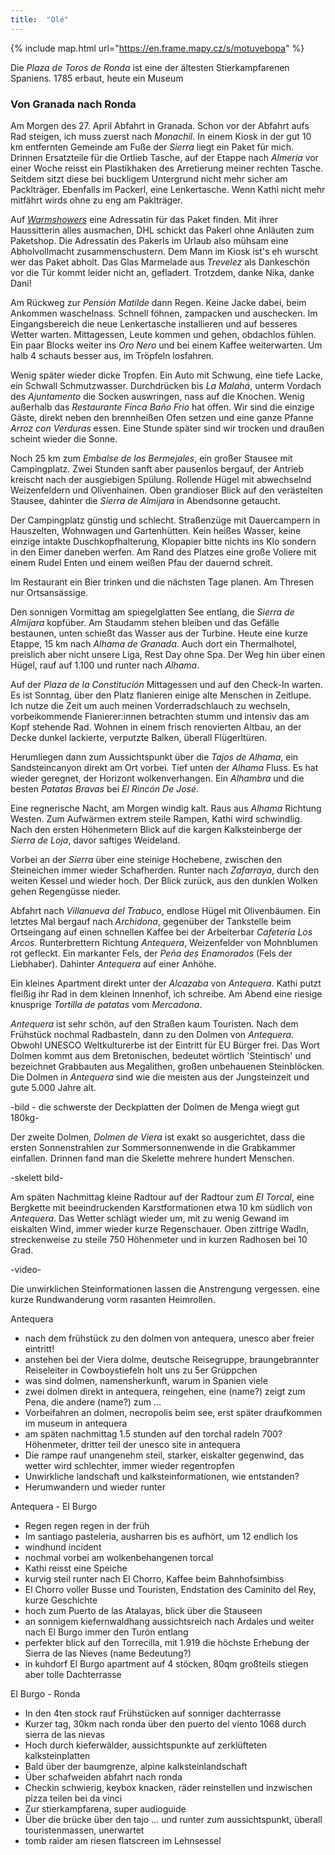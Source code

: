 ```yaml
---
title:  "Olé"
---
```


{% include map.html url="https://en.frame.mapy.cz/s/motuvebopa" %}

Die *Plaza de Toros de Ronda* ist eine der ältesten Stierkampfarenen Spaniens.
1785 erbaut, heute ein Museum 

### Von Granada nach Ronda ###

Am Morgen des 27. April Abfahrt in Granada.
Schon vor der Abfahrt aufs Rad steigen, ich muss zuerst nach *Monachil*.
In einem Kiosk in der gut 10 km entfernten Gemeinde am Fuße der *Sierra* liegt ein Paket für mich.
Drinnen Ersatzteile für die Ortlieb Tasche, auf der Etappe nach *Almería* vor einer Woche reisst ein Plastikhaken des Arretierung meiner rechten Tasche.
Seitdem sitzt diese bei buckligem Untergrund nicht mehr sicher am Packlträger.
Ebenfalls im Packerl, eine Lenkertasche.
Wenn Kathi nicht mehr mitfährt wirds ohne zu eng am Paklträger.

Auf *[Warmshowers](https://www.warmshowers.org)* eine Adressatin für das Paket finden.
Mit ihrer Haussitterin alles ausmachen, DHL schickt das Pakerl ohne Anläuten zum Paketshop.
Die Adressatin des Pakerls im Urlaub also mühsam eine Abholvollmacht zusammenschustern.
Dem Mann im Kiosk ist's eh wurscht wer das Paket abholt.
Das Glas Marmelade aus *Trevelez* als Dankeschön vor die Tür kommt leider nicht an, gefladert.
Trotzdem, danke Nika, danke Dani!

Am Rückweg zur *Pensión Matilde* dann Regen.
Keine Jacke dabei, beim Ankommen waschelnass.
Schnell föhnen, zampacken und auschecken.
Im Eingangsbereich die neue Lenkertasche installieren und auf besseres Wetter warten.
Mittagessen, Leute kommen und gehen, obdachlos fühlen.
Ein paar Blocks weiter ins *Oro Nero* und bei einem Kaffee weiterwarten.
Um halb 4 schauts besser aus, im Tröpfeln losfahren.

Wenig später wieder dicke Tropfen.
Ein Auto mit Schwung, eine tiefe Lacke, ein Schwall Schmutzwasser.
Durchdrücken bis *La Malahá*, unterm Vordach des *Ajuntamento* die Socken auswringen, nass auf die Knochen.
Wenig außerhalb das *Restaurante Finca Baño Frio* hat offen.
Wir sind die einzige Gäste, direkt neben den brennheißen Ofen setzen und eine ganze Pfanne *Arroz con Verduras* essen.
Eine Stunde später sind wir trocken und draußen scheint wieder die Sonne.

Noch 25 km zum *Embalse de los Bermejales*, ein großer Stausee mit Campingplatz.
Zwei Stunden sanft aber pausenlos bergauf, der Antrieb kreischt nach der ausgiebigen Spülung.
Rollende Hügel mit abwechselnd Weizenfeldern und Olivenhainen.
Oben grandioser Blick auf den verästelten Stausee, dahinter die *Sierra de Almijara* in Abendsonne getaucht.

Der Campingplatz günstig und schlecht.
Straßenzüge mit Dauercampern in Hauszelten, Wohnwagen und Gartenhütten.
Kein heißes Wasser, keine einzige intakte Duschkopfhalterung, Klopapier bitte nichts ins Klo sondern in den Eimer daneben werfen.
Am Rand des Platzes eine große Voliere mit einem Rudel Enten und einem weißen Pfau der dauernd schreit.

Im Restaurant ein Bier trinken und die nächsten Tage planen.
Am Thresen nur Ortsansässige.

Den sonnigen Vormittag am spiegelglatten See entlang, die *Sierra de Almijara* kopfüber.
Am Staudamm stehen bleiben und das Gefälle bestaunen, unten schießt das Wasser aus der Turbine.
Heute eine kurze Etappe, 15 km nach *Alhama de Granada*.
Auch dort ein Thermalhotel, preislich aber nicht unsere Liga, Rest Day ohne Spa.
Der Weg hin über einen Hügel, rauf auf 1.100 und runter nach *Alhama*.

Auf der *Plaza de la Constitución* Mittagessen und auf den Check-In warten.
Es ist Sonntag, über den Platz flanieren einige alte Menschen in Zeitlupe.
Ich nutze die Zeit um auch meinen Vorderradschlauch zu wechseln, vorbeikommende Flanierer:innen betrachten stumm und intensiv das am Kopf stehende Rad.
Wohnen in einem frisch renovierten Altbau, an der Decke dunkel lackierte, verputzte Balken, überall Flügerltüren.

Herumliegen dann zum Aussichtspunkt über die *Tajos de Alhama*, ein Sandsteincanyon direkt am Ort vorbei.
Tief unten der *Alhama* Fluss.
Es hat wieder geregnet, der Horizont wolkenverhangen.
Ein *Alhambra* und die besten *Patatas Bravas* bei *El Rincón De José*.

Eine regnerische Nacht, am Morgen windig kalt.
Raus aus *Alhama* Richtung Westen.
Zum Aufwärmen extrem steile Rampen, Kathi wird schwindlig.
Nach den ersten Höhenmetern Blick auf die kargen Kalksteinberge der *Sierra de Loja*, davor saftiges Weideland.

Vorbei an der *Sierra* über eine steinige Hochebene, zwischen den Steineichen immer wieder Schafherden.
Runter nach *Zafarraya*, durch den weiten Kessel und wieder hoch.
Der Blick zurück, aus den dunklen Wolken gehen Regengüsse nieder.

Abfahrt nach *Villanueva del Trabuco*, endlose Hügel mit Olivenbäumen.
Ein letztes Mal bergauf nach *Archidona*, gegenüber der Tankstelle beim Ortseingang auf einen schnellen Kaffee bei der Arbeiterbar *Cafetería Los Arcos*.
Runterbrettern Richtung *Antequera*, Weizenfelder von Mohnblumen rot gefleckt.
Ein markanter Fels, der *Peña des Enamorados* (Fels der Liebhaber).
Dahinter *Antequera* auf einer Anhöhe.

Ein kleines Apartment direkt unter der *Alcazaba* von *Antequera*.
Kathi putzt fleißig ihr Rad in dem kleinen Innenhof, ich schreibe.
Am Abend eine riesige knusprige *Tortilla de patatas* vom *Mercadona*.

*Antequera* ist sehr schön, auf den Straßen kaum Touristen.
Nach dem Frühstück nochmal Radbasteln, dann zu den Dolmen von *Antequera*.
Obwohl UNESCO Weltkulturerbe ist der Eintritt für EU Bürger frei.
Das Wort Dolmen kommt aus dem Bretonischen, bedeutet wörtlich 'Steintisch' und bezeichnet Grabbauten aus Megalithen, großen unbehauenen Steinblöcken.
Die Dolmen in *Antequera* sind wie die meisten aus der Jungsteinzeit und gute 5.000 Jahre alt.

-bild - die schwerste der Deckplatten der Dolmen de Menga wiegt gut 180kg-

Der zweite Dolmen, *Dolmen de Viera* ist exakt so ausgerichtet, dass die ersten Sonnenstrahlen zur Sommersonnenwende in die Grabkammer einfallen.
Drinnen fand man die Skelette mehrere hundert Menschen.

-skelett bild-

Am späten Nachmittag kleine Radtour auf der Radtour zum *El Torcal*, eine Bergkette mit beeindruckenden Karstformationen etwa 10 km südlich von *Antequera*.
Das Wetter schlägt wieder um, mit zu wenig Gewand im eiskalten Wind, immer wieder kurze Regenschauer.
Oben zittrige Wadln, streckenweise zu steile 750 Höhenmeter und in kurzen Radhosen bei 10 Grad.

-video-

Die unwirklichen Steinformationen lassen die Anstrengung vergessen.
 eine kurze Rundwanderung vorm rasanten Heimrollen.

Antequera
* nach dem frühstück zu den dolmen von antequera, unesco aber freier eintritt!
* anstehen bei der Viera dolme, deutsche Reisegruppe, braungebrannter Reiseleiter in Cowboystiefeln holt uns zu 5er Grüppchen
* was sind dolmen, namensherkunft, warum in Spanien viele
* zwei dolmen direkt in antequera, reingehen, eine (name?) zeigt zum Pena, die andere (name?) zum …
* Vorbeifahren an dolmen, necropolis beim see, erst später draufkommen im museum in antequera
* am späten nachmittag 1.5 stunden auf den torchal radeln  700? Höhenmeter, dritter teil der unesco site in antequera
* Die rampe rauf unangenehm steil, starker, eiskalter gegenwind, das wetter wird schlechter, immer wieder regentropfen
* Unwirkliche landschaft und kalksteinformationen, wie entstanden?
* Herumwandern und wieder runter

Antequera - El Burgo
* Regen regen regen in der früh
* Im santiago pasteleria, ausharren bis es aufhört, um 12 endlich los
* windhund incident
* nochmal vorbei am wolkenbehangenen torcal
* Kathi reisst eine Speiche
* kurvig steil runter nach El Chorro, Kaffee beim Bahnhofsimbiss
* El Chorro voller Busse und Touristen, Endstation des Caminito del Rey, kurze Geschichte
* hoch zum Puerto de las Atalayas, blick über die Stauseen
* an sonnigem kiefernwaldhang aussichtsreich nach Ardales und weiter nach El Burgo immer den Turón entlang
* perfekter blick auf den Torrecilla, mit 1.919 die höchste Erhebung der Sierra de las Nieves (name Bedeutung?)
* in kuhdorf El Burgo apartment auf 4 stöcken, 80qm großteils stiegen aber tolle Dachterrasse


El Burgo - Ronda
* In den 4ten stock rauf Frühstücken auf sonniger dachterrasse
* Kurzer tag, 30km nach ronda über den puerto del viento 1068 durch sierra de las nievas
* Hoch durch kieferwälder, aussichtspunkte auf zerklüfteten kalksteinplatten
* Bald über der baumgrenze, alpine kalksteinlandschaft
* Über schafweiden abfahrt nach ronda
* Checkin schwierig, keybox knacken, räder reinstellen und inzwischen pizza  teilen bei da vinci
* Zur stierkampfarena, super audioguide
* Über die brücke über den tajo … und runter zum aussichtspunkt, überall touristenmassen, unerwartet
* tomb raider am riesen flatscreen im Lehnsessel